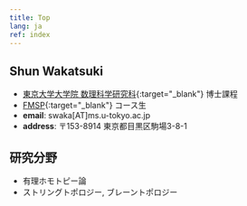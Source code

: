 ```yaml
---
title: Top
lang: ja
ref: index
---
```


## Shun Wakatsuki
- [東京大学大学院 数理科学研究科](http://www.ms.u-tokyo.ac.jp/index.html){:target="_blank"}
  博士課程
- [FMSP](http://fmsp.ms.u-tokyo.ac.jp/index_e.html){:target="_blank"}
  コース生
- **email**: swaka[AT]ms.u-tokyo.ac.jp
- **address**: 〒153-8914 東京都目黒区駒場3-8-1

## 研究分野
- 有理ホモトピー論
- ストリングトポロジー, ブレーントポロジー
